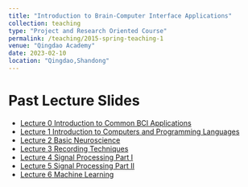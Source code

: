 ```yaml
---
title: "Introduction to Brain-Computer Interface Applications"
collection: teaching
type: "Project and Research Oriented Course"
permalink: /teaching/2015-spring-teaching-1
venue: "Qingdao Academy"
date: 2023-02-10
location: "Qingdao,Shandong"
---
```


Past Lecture Slides
======
* [Lecture 0 Introduction to Common BCI Applications](https://siw028.github.io/siwen.github.io/files/BCI/Lecture0_Introduction.pptx)
* [Lecture 1 Introduction to Computers and Programming Languages](https://siw028.github.io/siwen.github.io/files/BCI/Lecture1.pptx)
* [Lecture 2 Basic Neuroscience](https://siw028.github.io/siwen.github.io/files/BCI/Lecture2_basic_neuroscience.pptx)
* [Lecture 3 Recording Techniques](https://siw028.github.io/siwen.github.io/files/BCI/Recording_technique.pptx)
* [Lecture 4 Signal Processing Part I](https://siw028.github.io/siwen.github.io/files/BCI/Signal_processing.pptx)
* [Lecture 5 Signal Processing Part II](https://siw028.github.io/siwen.github.io/files/BCI/Signal_processing_partII.pptx)
* [Lecture 6 Machine Learning](https://siw028.github.io/siwen.github.io/files/BCI/Lecture6_machineLearning.pptx)


